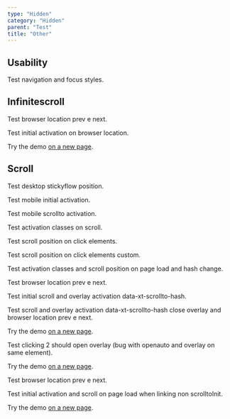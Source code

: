 ```yaml
---
type: "Hidden"
category: "Hidden"
parent: "Test"
title: "Other"
---
```


## Usability

Test navigation and focus styles.

<demo>
  <demoinline src="demos/components/form/checks-card">
  </demoinline>
</demo>

## Infinitescroll

Test browser location prev e next.

Test initial activation on browser location.

Try the demo [on a new page](/demos/components/listing/infinitescroll?false=2).

## Scroll

Test desktop stickyflow position.

Test mobile initial activation.

Test mobile scrollto activation.

<demo>
  <div class="gatsby_demo_item" data-iframe="demos/themes/gallery/products-gallery-v1">
  </div>
</demo>

Test activation classes on scroll.

Test scroll position on click elements.

Test scroll position on click elements custom.

Test activation classes and scroll position on page load and hash change.

Test browser location prev e next.

Test initial scroll and overlay activation data-xt-scrollto-hash.

Test scroll and overlay activation data-xt-scrollto-hash close overlay and browser location prev e next.

Try the demo [on a new page](/demos/components/scroll-to/usage#anchor-2).

Test clicking 2 should open overlay (bug with openauto and overlay on same element).

Try the demo [on a new page](/demos/components/scroll-to/overlay#anchor-2).

Test browser location prev e next.

Test initial activation and scroll on page load when linking non scrolltoInit.

Try the demo [on a new page](/demos/components/scroll-to/toggle#anchor-2).
